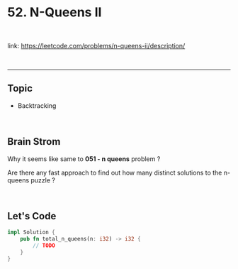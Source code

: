 # 52. N-Queens II

<br>

link: https://leetcode.com/problems/n-queens-ii/description/

<br>

---

## Topic 

* Backtracking

<br>

## Brain Strom

Why it seems like same to __051 - n queens__ problem ?

Are there any fast approach to find out how many distinct solutions to the n-queens puzzle ?

<br>

## Let's Code


```rust
impl Solution {
    pub fn total_n_queens(n: i32) -> i32 {
        // TODO
    }
}
```